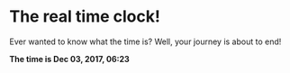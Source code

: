 # The real time clock!

Ever wanted to know what the time is? Well, your journey is about to end!

**The time is Dec 03, 2017, 06:23**
